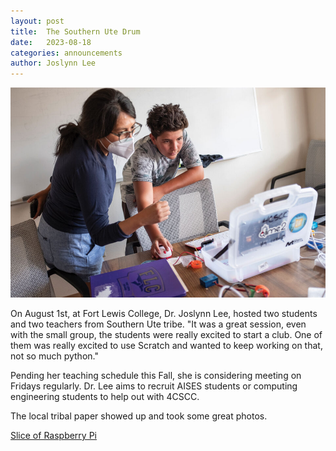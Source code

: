 ```yaml
---
layout: post
title:  The Southern Ute Drum
date:   2023-08-18
categories: announcements
author: Joslynn Lee
---
```

![Dr.Lee with student](/images/2023-08-18-southern-ute-drum/joslynn-lee-southern-ute-drum.jpeg)

On August 1st, at Fort Lewis College, Dr. Joslynn Lee, hosted two students and two teachers from Southern Ute tribe. "It was a great session, even with the small group, the students were really excited to start a club. One of them was really excited to use Scratch and wanted to keep working on that, not so much python." 

Pending her teaching schedule this Fall, she is considering meeting on Fridays regularly. Dr. Lee aims to recruit AISES students or computing engineering students to help out with 4CSCC.

The local tribal paper showed up and took some great photos.

[Slice of Raspberry Pi](https://www.sudrum.com/education/2023/08/10/slice-of-raspberry-pi/)